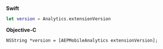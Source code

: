 **Swift**

```swift
let version = Analytics.extensionVersion
```

**Objective-C**

```objc
NSString *version = [AEPMobileAnalytics extensionVersion];
```